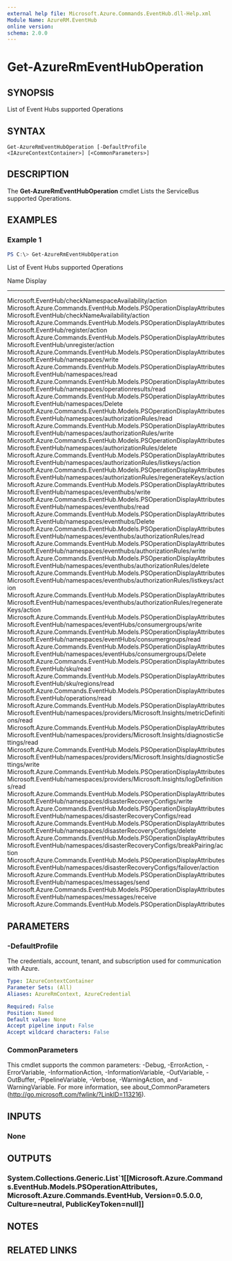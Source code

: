 ```yaml
---
external help file: Microsoft.Azure.Commands.EventHub.dll-Help.xml
Module Name: AzureRM.EventHub
online version:
schema: 2.0.0
---
```


# Get-AzureRmEventHubOperation

## SYNOPSIS
List of Event Hubs supported Operations

## SYNTAX

```
Get-AzureRmEventHubOperation [-DefaultProfile <IAzureContextContainer>] [<CommonParameters>]
```

## DESCRIPTION
The **Get-AzureRmEventHubOperation** cmdlet Lists the ServiceBus supported Operations.

## EXAMPLES

### Example 1
```powershell
PS C:\> Get-AzureRmEventHubOperation
```

List of Event Hubs supported Operations

Name                                                                                Display
----                                                                                -------
Microsoft.EventHub/checkNamespaceAvailability/action                                Microsoft.Azure.Commands.EventHub.Models.PSOperationDisplayAttributes
Microsoft.EventHub/checkNameAvailability/action                                     Microsoft.Azure.Commands.EventHub.Models.PSOperationDisplayAttributes
Microsoft.EventHub/register/action                                                  Microsoft.Azure.Commands.EventHub.Models.PSOperationDisplayAttributes
Microsoft.EventHub/unregister/action                                                Microsoft.Azure.Commands.EventHub.Models.PSOperationDisplayAttributes
Microsoft.EventHub/namespaces/write                                                 Microsoft.Azure.Commands.EventHub.Models.PSOperationDisplayAttributes
Microsoft.EventHub/namespaces/read                                                  Microsoft.Azure.Commands.EventHub.Models.PSOperationDisplayAttributes
Microsoft.EventHub/namespaces/operationresults/read                                 Microsoft.Azure.Commands.EventHub.Models.PSOperationDisplayAttributes
Microsoft.EventHub/namespaces/Delete                                                Microsoft.Azure.Commands.EventHub.Models.PSOperationDisplayAttributes
Microsoft.EventHub/namespaces/authorizationRules/read                               Microsoft.Azure.Commands.EventHub.Models.PSOperationDisplayAttributes
Microsoft.EventHub/namespaces/authorizationRules/write                              Microsoft.Azure.Commands.EventHub.Models.PSOperationDisplayAttributes
Microsoft.EventHub/namespaces/authorizationRules/delete                             Microsoft.Azure.Commands.EventHub.Models.PSOperationDisplayAttributes
Microsoft.EventHub/namespaces/authorizationRules/listkeys/action                    Microsoft.Azure.Commands.EventHub.Models.PSOperationDisplayAttributes
Microsoft.EventHub/namespaces/authorizationRules/regenerateKeys/action              Microsoft.Azure.Commands.EventHub.Models.PSOperationDisplayAttributes
Microsoft.EventHub/namespaces/eventhubs/write                                       Microsoft.Azure.Commands.EventHub.Models.PSOperationDisplayAttributes
Microsoft.EventHub/namespaces/eventhubs/read                                        Microsoft.Azure.Commands.EventHub.Models.PSOperationDisplayAttributes
Microsoft.EventHub/namespaces/eventhubs/Delete                                      Microsoft.Azure.Commands.EventHub.Models.PSOperationDisplayAttributes
Microsoft.EventHub/namespaces/eventhubs/authorizationRules/read                     Microsoft.Azure.Commands.EventHub.Models.PSOperationDisplayAttributes
Microsoft.EventHub/namespaces/eventhubs/authorizationRules/write                    Microsoft.Azure.Commands.EventHub.Models.PSOperationDisplayAttributes
Microsoft.EventHub/namespaces/eventhubs/authorizationRules/delete                   Microsoft.Azure.Commands.EventHub.Models.PSOperationDisplayAttributes
Microsoft.EventHub/namespaces/eventhubs/authorizationRules/listkeys/action          Microsoft.Azure.Commands.EventHub.Models.PSOperationDisplayAttributes
Microsoft.EventHub/namespaces/eventhubs/authorizationRules/regenerateKeys/action    Microsoft.Azure.Commands.EventHub.Models.PSOperationDisplayAttributes
Microsoft.EventHub/namespaces/eventHubs/consumergroups/write                        Microsoft.Azure.Commands.EventHub.Models.PSOperationDisplayAttributes
Microsoft.EventHub/namespaces/eventHubs/consumergroups/read                         Microsoft.Azure.Commands.EventHub.Models.PSOperationDisplayAttributes
Microsoft.EventHub/namespaces/eventHubs/consumergroups/Delete                       Microsoft.Azure.Commands.EventHub.Models.PSOperationDisplayAttributes
Microsoft.EventHub/sku/read                                                         Microsoft.Azure.Commands.EventHub.Models.PSOperationDisplayAttributes
Microsoft.EventHub/sku/regions/read                                                 Microsoft.Azure.Commands.EventHub.Models.PSOperationDisplayAttributes
Microsoft.EventHub/operations/read                                                  Microsoft.Azure.Commands.EventHub.Models.PSOperationDisplayAttributes
Microsoft.EventHub/namespaces/providers/Microsoft.Insights/metricDefinitions/read   Microsoft.Azure.Commands.EventHub.Models.PSOperationDisplayAttributes
Microsoft.EventHub/namespaces/providers/Microsoft.Insights/diagnosticSettings/read  Microsoft.Azure.Commands.EventHub.Models.PSOperationDisplayAttributes
Microsoft.EventHub/namespaces/providers/Microsoft.Insights/diagnosticSettings/write Microsoft.Azure.Commands.EventHub.Models.PSOperationDisplayAttributes
Microsoft.EventHub/namespaces/providers/Microsoft.Insights/logDefinitions/read      Microsoft.Azure.Commands.EventHub.Models.PSOperationDisplayAttributes
Microsoft.EventHub/namespaces/disasterRecoveryConfigs/write                         Microsoft.Azure.Commands.EventHub.Models.PSOperationDisplayAttributes
Microsoft.EventHub/namespaces/disasterRecoveryConfigs/read                          Microsoft.Azure.Commands.EventHub.Models.PSOperationDisplayAttributes
Microsoft.EventHub/namespaces/disasterRecoveryConfigs/delete                        Microsoft.Azure.Commands.EventHub.Models.PSOperationDisplayAttributes
Microsoft.EventHub/namespaces/disasterRecoveryConfigs/breakPairing/action           Microsoft.Azure.Commands.EventHub.Models.PSOperationDisplayAttributes
Microsoft.EventHub/namespaces/disasterRecoveryConfigs/failover/action               Microsoft.Azure.Commands.EventHub.Models.PSOperationDisplayAttributes
Microsoft.EventHub/namespaces/messages/send                                         Microsoft.Azure.Commands.EventHub.Models.PSOperationDisplayAttributes
Microsoft.EventHub/namespaces/messages/receive                                      Microsoft.Azure.Commands.EventHub.Models.PSOperationDisplayAttributes

## PARAMETERS

### -DefaultProfile
The credentials, account, tenant, and subscription used for communication with Azure.

```yaml
Type: IAzureContextContainer
Parameter Sets: (All)
Aliases: AzureRmContext, AzureCredential

Required: False
Position: Named
Default value: None
Accept pipeline input: False
Accept wildcard characters: False
```

### CommonParameters
This cmdlet supports the common parameters: -Debug, -ErrorAction, -ErrorVariable, -InformationAction, -InformationVariable, -OutVariable, -OutBuffer, -PipelineVariable, -Verbose, -WarningAction, and -WarningVariable.
For more information, see about_CommonParameters (http://go.microsoft.com/fwlink/?LinkID=113216).

## INPUTS

### None


## OUTPUTS

### System.Collections.Generic.List`1[[Microsoft.Azure.Commands.EventHub.Models.PSOperationAttributes, Microsoft.Azure.Commands.EventHub, Version=0.5.0.0, Culture=neutral, PublicKeyToken=null]]


## NOTES

## RELATED LINKS
